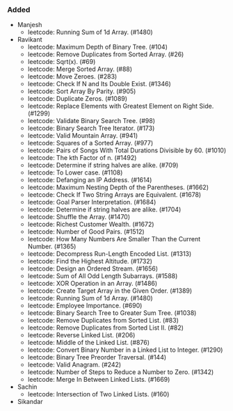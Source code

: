 ### Added

- Manjesh
  - leetcode: Running Sum of 1d Array. (#1480)
- Ravikant
  - leetcode: Maximum Depth of Binary Tree. (#104)
  - leetcode: Remove Duplicates from Sorted Array. (#26)
  - leetcode: Sqrt(x). (#69)
  - leetcode: Merge Sorted Array. (#88)
  - leetcode: Move Zeroes. (#283)
  - leetcode: Check If N and Its Double Exist. (#1346)
  - leetcode: Sort Array By Parity. (#905)
  - leetcode: Duplicate Zeros. (#1089)
  - leetcode: Replace Elements with Greatest Element on Right Side. (#1299)
  - leetcode: Validate Binary Search Tree. (#98)
  - leetcode: Binary Search Tree Iterator. (#173)
  - leetcode: Valid Mountain Array. (#941)
  - leetcode: Squares of a Sorted Array. (#977)
  - leetcode: Pairs of Songs With Total Durations Divisible by 60. (#1010)
  - leetcode: The kth Factor of n. (#1492)
  - leetcode: Determine if string halves are alike. (#709)
  - leetcode: To Lower case. (#1108)
  - leetcode: Defanging an IP Address. (#1614)
  - leetcode: Maximum Nesting Depth of the Parentheses. (#1662)
  - leetcode: Check If Two String Arrays are Equivalent. (#1678)
  - leetcode: Goal Parser Interpretation. (#1684)
  - leetcode: Determine if string halves are alike. (#1704)
  - leetcode: Shuffle the Array. (#1470)
  - leetcode: Richest Customer Wealth. (#1672)
  - leetcode: Number of Good Pairs. (#1512)
  - leetcode: How Many Numbers Are Smaller Than the Current Number. (#1365)
  - leetcode: Decompress Run-Length Encoded List. (#1313)
  - leetcode: Find the Highest Altitude. (#1732)
  - leetcode: Design an Ordered Stream. (#1656)
  - leetcode: Sum of All Odd Length Subarrays. (#1588)
  - leetcode: XOR Operation in an Array. (#1486)
  - leetcode: Create Target Array in the Given Order. (#1389)
  - leetcode: Running Sum of 1d Array. (#1480)
  - leetcode: Employee Importance. (#690)
  - leetcode: Binary Search Tree to Greater Sum Tree. (#1038)
  - leetcode: Remove Duplicates from Sorted List. (#83)
  - leetcode: Remove Duplicates from Sorted List II. (#82)
  - leetcode: Reverse Linked List. (#206)
  - leetcode: Middle of the Linked List. (#876)
  - leetcode: Convert Binary Number in a Linked List to Integer. (#1290)
  - leetcode: Binary Tree Preorder Traversal. (#144)
  - leetcode: Valid Anagram. (#242)
  - leetcode: Number of Steps to Reduce a Number to Zero. (#1342)
  - leetcode: Merge In Between Linked Lists. (#1669)
- Sachin
  - leetcode: Intersection of Two Linked Lists. (#160)
- Sikandar
